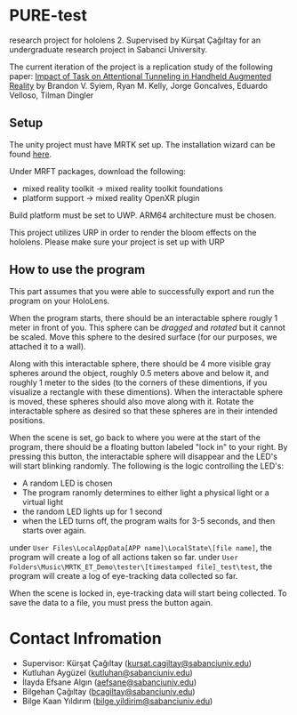 # PURE-test
 research project for hololens 2. Supervised by Kürşat Çağıltay for an undergraduate research project in Sabanci University.
 
 The current iteration of the project is a replication study of the following paper: [Impact of Task on Attentional Tunneling in Handheld Augmented Reality](https://dl.acm.org/doi/abs/10.1145/3411764.3445580) by Brandon V. Syiem, Ryan M. Kelly, Jorge Goncalves, Eduardo Velloso, Tilman Dingler 

## Setup
 The unity project must have MRTK set up. The installation wizard can be found [here](https://learn.microsoft.com/en-us/windows/mixed-reality/develop/unity/welcome-to-mr-feature-tool).

 Under MRFT packages, download the following:
* mixed reality toolkit -> mixed reality toolkit foundations
* platform support -> mixed reality OpenXR plugin

 Build platform must be set to UWP. ARM64 architecture must be chosen.
 
 This project utilizes URP in order to render the bloom effects on the hololens. Please make sure your project is set up with URP
 
 
 ## How to use the program
This part assumes that you were able to successfully export and run the program on your HoloLens.

When the program starts, there should be an interactable sphere rougly 1 meter in front of you. This sphere can be *dragged* and *rotated* but it cannot be scaled. Move this sphere to the desired surface (for our purposes, we attached it to a wall).

Along with this interactable sphere, there should be 4 more visible gray spheres around the object, roughly 0.5 meters above and below it, and roughly 1 meter to the sides (to the corners of these dimentions, if you visualize a rectangle with these dimentions). When the interactable sphere is moved, these spheres should also move along with it. Rotate the interactable sphere as desired so that these spheres are in their intended positions.

When the scene is set, go back to where you were at the start of the program, there should be a floating button labeled "lock in" to your right. By pressing this button, the interactable sphere will disappear and the LED's will start blinking randomly. The following is the logic controlling the LED's:

* A random LED is chosen
* The program ranomly determines to either light a physical light or a virtual light
* the random LED lights up for 1 second
* when the LED turns off, the program waits for 3-5 seconds, and then starts over again.

under `User Files\LocalAppData[APP name]\LocalState\[file name]`, the program will create a log of all actions taken so far.
under `User Folders\Music\MRTK_ET_Demo\tester\[timestamped file]_test\test`, the program will create a log of eye-tracking data collected so far.

When the scene is locked in, eye-tracking data will start being collected. To save the data to a file, you must press the button again.

# Contact Infromation
* Supervisor: Kürşat Çağıltay (kursat.cagiltay@sabanciuniv.edu)
* Kutluhan Aygüzel (kutluhan@sabanciuniv.edu)
* İlayda Efsane Algın (aefsane@sabanciuniv.edu)
* Bilgehan Çağıltay (bcagiltay@sabanciuniv.edu)
* Bilge Kaan Yıldırım (bilge.yildirim@sabanciuniv.edu)
